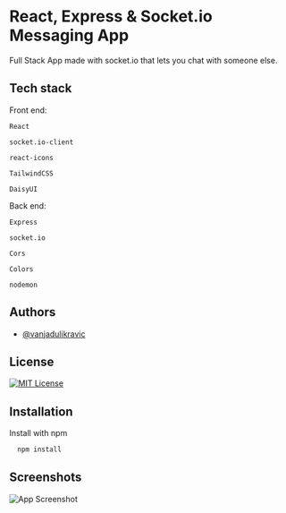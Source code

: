 # React, Express & Socket.io Messaging App

Full Stack App made with socket.io that lets you chat with someone else.

## Tech stack

Front end:

`React`

`socket.io-client`

`react-icons`

`TailwindCSS`

`DaisyUI`

Back end:

`Express`

`socket.io`

`Cors`

`Colors`

`nodemon`

## Authors

- [@vanjadulikravic](https://github.com/vanjadu)

## License

[![MIT License](https://img.shields.io/badge/License-MIT-green.svg)](https://choosealicense.com/licenses/mit/)

## Installation

Install with npm

```bash
  npm install
```

## Screenshots

![App Screenshot](https://i.postimg.cc/9f1r4Zt0/Screenshot-2022-08-28-at-23-07-20.png)
